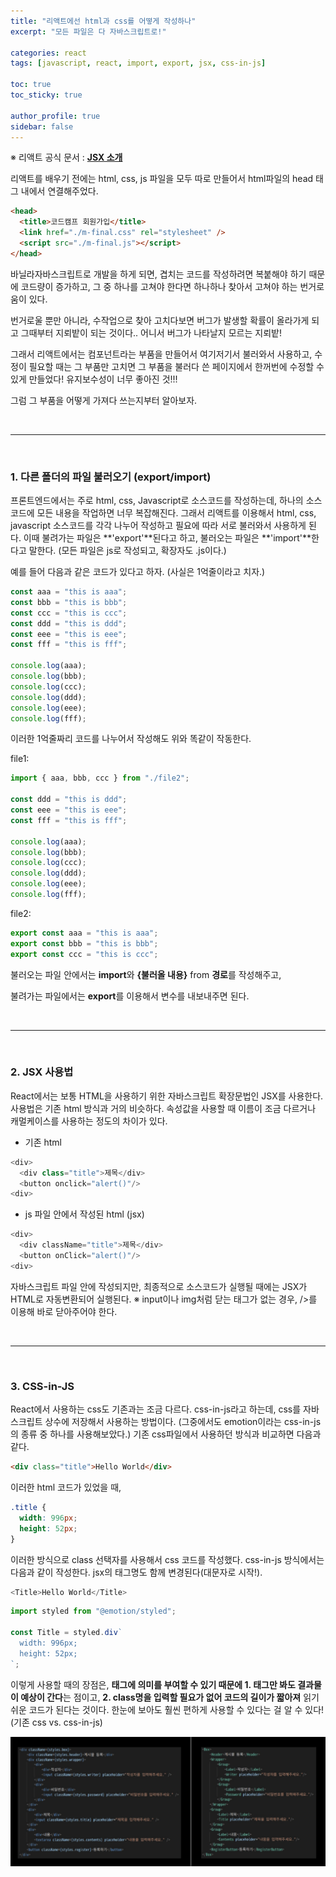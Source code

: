 ```yaml
---
title: "리액트에선 html과 css를 어떻게 작성하나"
excerpt: "모든 파일은 다 자바스크립트로!"

categories: react
tags: [javascript, react, import, export, jsx, css-in-js]

toc: true
toc_sticky: true

author_profile: true
sidebar: false
---
```


※ 리액트 공식 문서 : [**JSX 소개**](https://ko.reactjs.org/docs/introducing-jsx.html)

리액트를 배우기 전에는 html, css, js 파일을 모두 따로 만들어서 html파일의 head 태그 내에서 연결해주었다.

```html
<head>
  <title>코드캠프 회원가입</title>
  <link href="./m-final.css" rel="stylesheet" />
  <script src="./m-final.js"></script>
</head>
```

바닐라자바스크립트로 개발을 하게 되면, 겹치는 코드를 작성하려면 복붙해야 하기 때문에 코드량이 증가하고, 그 중 하나를 고쳐야 한다면 하나하나 찾아서 고쳐야 하는 번거로움이 있다.

번거로울 뿐만 아니라, 수작업으로 찾아 고치다보면 버그가 발생할 확률이 올라가게 되고 그때부터 지뢰밭이 되는 것이다.. 어니서 버그가 나타날지 모르는 지뢰밭!

그래서 리액트에서는 컴포넌트라는 부품을 만들어서 여기저기서 불러와서 사용하고, 수정이 필요할 때는 그 부품만 고치면 그 부품을 불러다 쓴 페이지에서 한꺼번에 수정할 수 있게 만들었다! 유지보수성이 너무 좋아진 것!!!

그럼 그 부품을 어떻게 가져다 쓰는지부터 알아보자.

<br>

---

<br>

### 1. 다른 폴더의 파일 불러오기 (export/import)

프론트엔드에서는 주로 html, css, Javascript로 소스코드를 작성하는데, 하나의 소스코드에 모든 내용을 작업하면 너무 복잡해진다. 그래서 리액트를 이용해서 html, css, javascript 소스코드를 각각 나누어 작성하고 필요에 따라 서로 불러와서 사용하게 된다. 이때 불려가는 파일은 **'export'**된다고 하고, 불러오는 파일은 **'import'**한다고 말한다. (모든 파일은 js로 작성되고, 확장자도 .js이다.)

예를 들어 다음과 같은 코드가 있다고 하자. (사실은 1억줄이라고 치자.)

```javascript
const aaa = "this is aaa";
const bbb = "this is bbb";
const ccc = "this is ccc";
const ddd = "this is ddd";
const eee = "this is eee";
const fff = "this is fff";

console.log(aaa);
console.log(bbb);
console.log(ccc);
console.log(ddd);
console.log(eee);
console.log(fff);
```

이러한 1억줄짜리 코드를 나누어서 작성해도 위와 똑같이 작동한다.

file1:

```javascript
import { aaa, bbb, ccc } from "./file2";

const ddd = "this is ddd";
const eee = "this is eee";
const fff = "this is fff";

console.log(aaa);
console.log(bbb);
console.log(ccc);
console.log(ddd);
console.log(eee);
console.log(fff);
```

file2:

```javascript
export const aaa = "this is aaa";
export const bbb = "this is bbb";
export const ccc = "this is ccc";
```

불러오는 파일 안에서는 **import**와 **{불러올 내용}** from **경로**를 작성해주고,

불려가는 파일에서는 **export**를 이용해서 변수를 내보내주면 된다.

<br>

---

<br>

### 2. JSX 사용법

React에서는 보통 HTML을 사용하기 위한 자바스크립트 확장문법인 JSX를 사용한다. 사용법은 기존 html 방식과 거의 비슷하다. 속성값을 사용할 때 이름이 조금 다르거나 캐멀케이스를 사용하는 정도의 차이가 있다.

- 기존 html

```javascript
<div>
  <div class="title">제목</div>
  <button onclick="alert()"/>
<div>
```

- js 파일 안에서 작성된 html (jsx)

```javascript
<div>
  <div className="title">제목</div>
  <button onClick="alert()"/>
<div>
```

자바스크립트 파일 안에 작성되지만, 최종적으로 소스코드가 실행될 때에는 JSX가 HTML로 자동변환되어 실행된다.
※ input이나 img처럼 닫는 태그가 없는 경우, />를 이용해 바로 닫아주어야 한다.

<br>

---

<br>

### 3. CSS-in-JS

React에서 사용하는 css도 기존과는 조금 다르다. css-in-js라고 하는데, css를 자바스크립트 상수에 저장해서 사용하는 방법이다. (그중에서도 emotion이라는 css-in-js의 종류 중 하나를 사용해보았다.) 기존 css파일에서 사용하던 방식과 비교하면 다음과 같다.

```html
<div class="title">Hello World</div>
```

이러한 html 코드가 있었을 때,

```css
.title {
  width: 996px;
  height: 52px;
}
```

이러한 방식으로 class 선택자를 사용해서 css 코드를 작성했다. css-in-js 방식에서는 다음과 같이 작성한다. jsx의 태그명도 함께 변경된다(대문자로 시작!).

```javascript
<Title>Hello World</Title>
```

```javascript
import styled from "@emotion/styled";

const Title = styled.div`
  width: 996px;
  height: 52px;
`;
```

이렇게 사용할 때의 장점은, **태그에 의미를 부여할 수 있기 때문에 1. 태그만 봐도 결과물이 예상이 간다**는 점이고, **2. class명을 입력할 필요가 없어 코드의 길이가 짧아져** 읽기 쉬운 코드가 된다는 것이다. 한눈에 보아도 훨씬 편하게 사용할 수 있다는 걸 알 수 있다! (기존 css vs. css-in-js)

![css-in-js](\assets/images/jsx/css-in-js.jpg)
